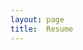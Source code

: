 ```yaml
---
layout: page
title:  Resume 
---
```

<object data="https://github.com/s-utkarsh/s-utkarsh.github.io/blob/master/Utkarsh_IIT-R.pdf" type="application/pdf" width="700px" height="700px">
    <embed src="https://github.com/s-utkarsh/s-utkarsh.github.io/blob/master/Utkarsh_IIT-R.pdf">
        <p></p>
    </embed>
</object>
